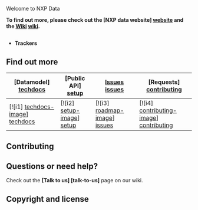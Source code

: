 

Welcome to NXP Data



**To find out more, please check out the [NXP data website] [website] and the [Wiki] [wiki].**

## 



* **Trackers** 




## Find out more

| **[Datamodel] [techdocs]**     | **[Public API] [setup]**     | **[Issues] [issues]**           | **[Requests] [contributing]**           |
|-------------------------------------|-------------------------------|-----------------------------------|---------------------------------------------|
| [![i1] [techdocs-image]] [techdocs] | [![i2] [setup-image]] [setup] | [![i3] [roadmap-image]] [issues] | [![i4] [contributing-image]] [contributing] |

## Contributing



## Questions or need help?

Check out the **[Talk to us] [talk-to-us]** page on our wiki.

## Copyright and license


[website]: http://data.nxp.com
[wiki]: https://github.com/NXPdata/NXPdata/wiki

[techdocs-image]: https://d3i6fms1cm1j0i.cloudfront.net/github/images/techdocs.png
[setup-image]: https://d3i6fms1cm1j0i.cloudfront.net/github/images/setup.png
[roadmap-image]: https://d3i6fms1cm1j0i.cloudfront.net/github/images/roadmap.png
[contributing-image]: https://d3i6fms1cm1j0i.cloudfront.net/github/images/contributing.png

[techdocs]: https://github.com/NXPdata/NXPdata/wiki/techdocs
[setup]: https://github.com/NXPdata/NXPdata/issues
[issues]: https://github.com/NXPdata/NXPdata/issues
[contributing]: https://github.com/NXPdata/NXPdata/wiki/Contributing

